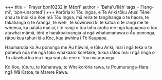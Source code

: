 +++
title = 'Prayer bpn10232 in Māori'
author = 'Bahá'u'lláh'
tags = ['lang-mi', 'bpn-unsorted']
+++
Korōria ki Tōu ingoa, e Te Ariki tōku Atua! Tēnei ahau te inoi ki a Koe mā Tōu Ingoa, mā reira te tangihanga o te haora, te takahanga o te Aranga, te wehi, te kōwiriwiri ki te katoa o te rangi me te whenua, ka uatātā mai ai, i te rangi o tōu tohu aroha me ngā kāpuapua o tōu atawhai māmā, tērā e harakoakoangia ai ngā whatumanawa o Āu pononga, rātou kua tahuri ki a Koe, kua āwhina i Tō Kaupapa. 

Haumarutia ko Āu pononga me Āu hāwini, e tōku Ariki, mai i ngā teka o te pohewa noa me ngā toko whakaaro koretake, tukua rātou mai i ngā ringa o Tō atawhai kia inu i ngā wai āta rere o Tōu mātauranga. 

Ko Koe, tūturu, te Kaharawa, te Whaikorōria rawa, te Poumurunga-Hara i ngā Wā Katoa, te Marere Rawa.
